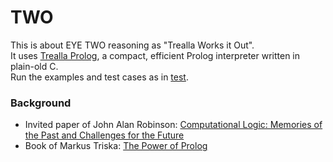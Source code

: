 # TWO

This is about EYE TWO reasoning as "Trealla Works it Out".  
It uses [Trealla Prolog](https://github.com/infradig/trealla), a compact, efficient Prolog interpreter written in plain-old C.  
Run the examples and test cases as in [test](https://github.com/josd/eye/blob/master/two/test).  

### Background

- Invited paper of John Alan Robinson: [Computational Logic: Memories of the Past and Challenges for the Future](https://archive.org/details/springer_10.1007-3-540-44957-4/page/n19/mode/2up)
- Book of Markus Triska: [The Power of Prolog](https://www.metalevel.at/prolog)
